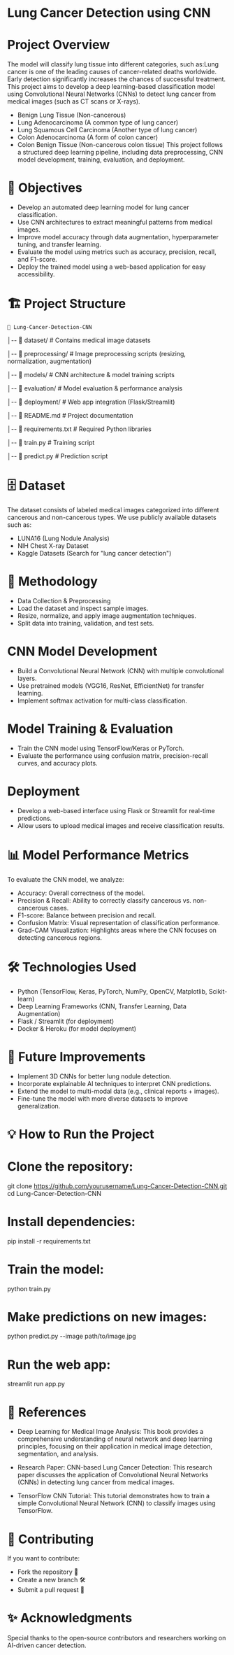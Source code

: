 # Lung Cancer Detection using CNN

# Project Overview

The model will classify lung tissue into different categories, such as:Lung cancer is one of the leading causes of cancer-related deaths worldwide. Early detection significantly increases the chances of successful treatment. This project aims to develop a deep learning-based classification model using Convolutional Neural Networks (CNNs) to detect lung cancer from medical images (such as CT scans or X-rays).

- Benign Lung Tissue (Non-cancerous)
- Lung Adenocarcinoma (A common type of lung cancer)
- Lung Squamous Cell Carcinoma (Another type of lung cancer)
- Colon Adenocarcinoma (A form of colon cancer)
- Colon Benign Tissue (Non-cancerous colon tissue)
This project follows a structured deep learning pipeline, including data preprocessing, CNN model development, training, evaluation, and deployment.

# 🎯 Objectives

- Develop an automated deep learning model for lung cancer classification.
- Use CNN architectures to extract meaningful patterns from medical images.
- Improve model accuracy through data augmentation, hyperparameter tuning, and transfer learning.
- Evaluate the model using metrics such as accuracy, precision, recall, and F1-score.
- Deploy the trained model using a web-based application for easy accessibility.

# 🏗️ Project Structure

    📂 Lung-Cancer-Detection-CNN
    
│-- 📁 dataset/             # Contains medical image datasets

│-- 📁 preprocessing/       # Image preprocessing scripts (resizing, normalization, augmentation)

│-- 📁 models/             # CNN architecture & model training scripts

│-- 📁 evaluation/         # Model evaluation & performance analysis

│-- 📁 deployment/         # Web app integration (Flask/Streamlit)

│-- 📄 README.md          # Project documentation

│-- 📄 requirements.txt    # Required Python libraries

│-- 📄 train.py           # Training script

│-- 📄 predict.py         # Prediction script

# 🗄️ Dataset

The dataset consists of labeled medical images categorized into different cancerous and non-cancerous types. We use publicly available datasets such as:

- LUNA16 (Lung Nodule Analysis)
- NIH Chest X-ray Dataset
- Kaggle Datasets (Search for "lung cancer detection")

# 🔬 Methodology

- Data Collection & Preprocessing
- Load the dataset and inspect sample images.
- Resize, normalize, and apply image augmentation techniques.
- Split data into training, validation, and test sets.

# CNN Model Development

- Build a Convolutional Neural Network (CNN) with multiple convolutional layers.
- Use pretrained models (VGG16, ResNet, EfficientNet) for transfer learning.
- Implement softmax activation for multi-class classification.

# Model Training & Evaluation

- Train the CNN model using TensorFlow/Keras or PyTorch.
- Evaluate the performance using confusion matrix, precision-recall curves, and accuracy plots.

# Deployment

- Develop a web-based interface using Flask or Streamlit for real-time predictions.
- Allow users to upload medical images and receive classification results.

# 📊 Model Performance Metrics

To evaluate the CNN model, we analyze:

- Accuracy: Overall correctness of the model.
- Precision & Recall: Ability to correctly classify cancerous vs. non-cancerous cases.
- F1-score: Balance between precision and recall.
- Confusion Matrix: Visual representation of classification performance.
- Grad-CAM Visualization: Highlights areas where the CNN focuses on detecting cancerous regions.

# 🛠️ Technologies Used

- Python (TensorFlow, Keras, PyTorch, NumPy, OpenCV, Matplotlib, Scikit-learn)
- Deep Learning Frameworks (CNN, Transfer Learning, Data Augmentation)
- Flask / Streamlit (for deployment)
- Docker & Heroku (for model deployment)

# 🚀 Future Improvements

- Implement 3D CNNs for better lung nodule detection.
- Incorporate explainable AI techniques to interpret CNN predictions.
- Extend the model to multi-modal data (e.g., clinical reports + images).
- Fine-tune the model with more diverse datasets to improve generalization.

# 💡 How to Run the Project

# Clone the repository:

git clone https://github.com/yourusername/Lung-Cancer-Detection-CNN.git
cd Lung-Cancer-Detection-CNN

# Install dependencies:

pip install -r requirements.txt

# Train the model:

python train.py

# Make predictions on new images:

python predict.py --image path/to/image.jpg

# Run the web app:

streamlit run app.py

# 📌 References

- Deep Learning for Medical Image Analysis: This book provides a comprehensive understanding of neural network and deep learning principles, focusing on their application in medical image detection, segmentation, and analysis. 

- Research Paper: CNN-based Lung Cancer Detection: This research paper discusses the application of Convolutional Neural Networks (CNNs) in detecting lung cancer from medical images. 

- TensorFlow CNN Tutorial: This tutorial demonstrates how to train a simple Convolutional Neural Network (CNN) to classify images using TensorFlow. 

# 📢 Contributing

If you want to contribute:

- Fork the repository 🍴
- Create a new branch 🛠️
- Submit a pull request 📩

# ✨ Acknowledgments

Special thanks to the open-source contributors and researchers working on AI-driven cancer detection.
